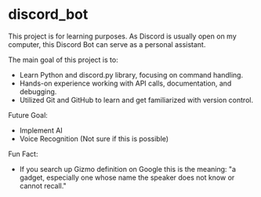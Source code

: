 # discord_bot

This project is for learning purposes. As Discord is usually open on my computer, this Discord
Bot can serve as a personal assistant. 

The main goal of this project is to: 
- Learn Python and discord.py library, focusing on command handling.
- Hands-on experience working with API calls, documentation, and debugging.
- Utilized Git and GitHub to learn and get familiarized with version control.

Future Goal:
- Implement AI
- Voice Recognition (Not sure if this is possible)


Fun Fact:
- If you search up Gizmo definition on Google this is the meaning: 
"a gadget, especially one whose name the speaker does not know or cannot recall."
